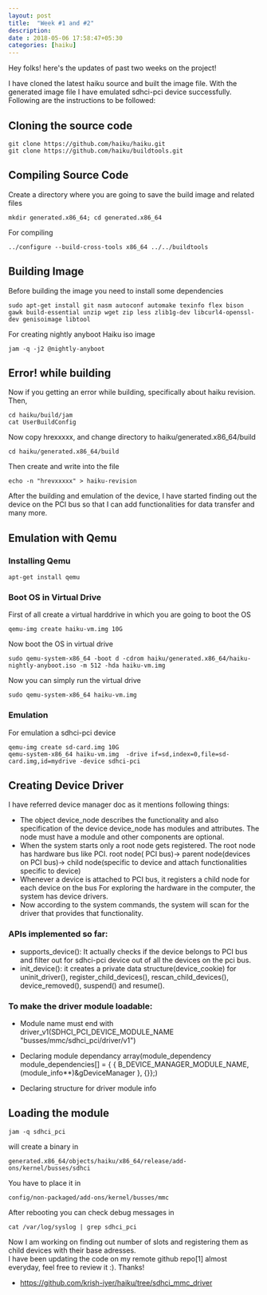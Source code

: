 ```yaml
---
layout: post
title:  "Week #1 and #2"
description:
date : 2018-05-06 17:58:47+05:30
categories: [haiku]
---
```


Hey folks! here's the updates of past two weeks on the project!

I have cloned the latest haiku source and built the image file. With the generated image file I have emulated sdhci-pci device successfully. Following are the instructions to be followed:

## Cloning the source code

	git clone https://github.com/haiku/haiku.git
	git clone https://github.com/haiku/buildtools.git

## Compiling Source Code
Create a directory where you are going to save the build image and related files
	
	mkdir generated.x86_64; cd generated.x86_64
For compiling

	../configure --build-cross-tools x86_64 ../../buildtools

## Building Image
Before building the image you need to install some dependencies
	
	sudo apt-get install git nasm autoconf automake texinfo flex bison gawk build-essential unzip wget zip less zlib1g-dev libcurl4-openssl-dev genisoimage libtool

For creating nightly anyboot Haiku iso image

	jam -q -j2 @nightly-anyboot
## Error! while building 

Now if you getting an error while building, specifically about haiku revision. Then,

	cd haiku/build/jam
	cat UserBuildConfig
Now copy hrexxxxx, and change directory to haiku/generated.x86_64/build
	
	cd haiku/generated.x86_64/build
Then create and write into the file 

	echo -n "hrevxxxxx" > haiku-revision
After the building and emulation of the device, I have started finding out the device on the PCI bus so that I can add functionalities for data transfer and many more.

## Emulation with Qemu

### Installing Qemu

	apt-get install qemu
### Boot OS in Virtual Drive
First of all create a virtual harddrive in which you are going to boot the OS
	
	qemu-img create haiku-vm.img 10G
Now boot the OS in virtual drive 

	sudo qemu-system-x86_64 -boot d -cdrom haiku/generated.x86_64/haiku-nightly-anyboot.iso -m 512 -hda haiku-vm.img

Now you can simply run the virtual drive
	
	sudo qemu-system-x86_64 haiku-vm.img

### Emulation
For emulation a sdhci-pci device

	qemu-img create sd-card.img 10G
	qemu-system-x86_64 haiku-vm.img  -drive if=sd,index=0,file=sd-card.img,id=mydrive -device sdhci-pci 
	
## Creating Device Driver
I have referred device manager doc as it mentions following things:
* The object device_node describes the functionality and also specification of the device
device_node has modules and attributes. The node must have a module and other components are optional.
* When the system starts only a root node gets registered. The root node has hardware bus like PCI.
root node( PCI bus)-> parent node(devices on PCI bus)-> child node(specific to device and attach functionalities specific to device)
* Whenever a device is attached to PCI bus, it registers a child node for each device on the bus
For exploring the hardware in the computer, the system has device drivers.
* Now according to the system commands, the system will scan for the driver that provides that functionality.

### APIs implemented so far:
* supports_device(): It actually checks if the device belongs to PCI bus and filter out for sdhci-pci device out of all the devices on the pci bus.
* init_device(): it creates a private data structure(device_cookie) for uninit_driver(), register_child_devices(), rescan_child_devices(), device_removed(), suspend() and resume().

### To make the driver module loadable:
* Module name must end with driver_v1(SDHCI_PCI_DEVICE_MODULE_NAME "busses/mmc/sdhci_pci/driver/v1")
* Declaring module dependancy array(module_dependency module_dependencies[] = { { B_DEVICE_MANAGER_MODULE_NAME, (module_info**)&gDeviceManager }, {}};)

* Declaring structure for driver module info


## Loading the module
	jam -q sdhci_pci
will create a binary in 

	generated.x86_64/objects/haiku/x86_64/release/add-ons/kernel/busses/sdhci
You have to place it in 
	
	config/non-packaged/add-ons/kernel/busses/mmc 
After rebooting you can check debug messages in
	
	cat /var/log/syslog | grep sdhci_pci
Now I am working on finding out number of slots and registering them as child devices with their base adresses.  
I have been updating the code on my remote github repo[1] almost everyday, feel free to review it :). Thanks!

* https://github.com/krish-iyer/haiku/tree/sdhci_mmc_driver

